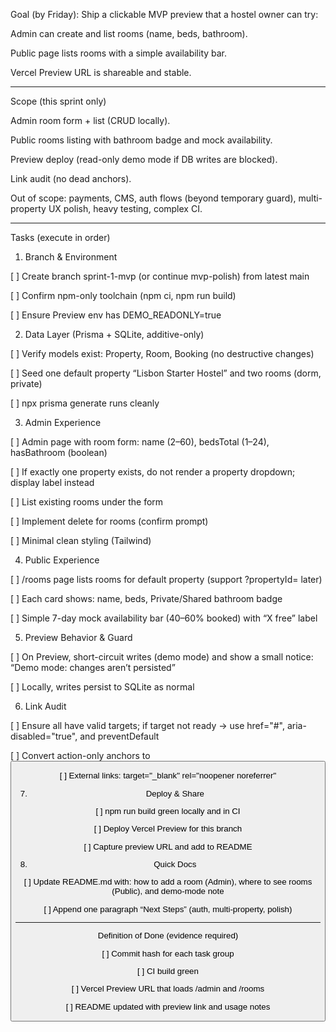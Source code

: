 Goal (by Friday): Ship a clickable MVP preview that a hostel owner can try:

Admin can create and list rooms (name, beds, bathroom).

Public page lists rooms with a simple availability bar.

Vercel Preview URL is shareable and stable.



---

Scope (this sprint only)

Admin room form + list (CRUD locally).

Public rooms listing with bathroom badge and mock availability.

Preview deploy (read-only demo mode if DB writes are blocked).

Link audit (no dead anchors).


Out of scope: payments, CMS, auth flows (beyond temporary guard), multi-property UX polish, heavy testing, complex CI.


---

Tasks (execute in order)

1) Branch & Environment

[ ] Create branch sprint-1-mvp (or continue mvp-polish) from latest main

[ ] Confirm npm-only toolchain (npm ci, npm run build)

[ ] Ensure Preview env has DEMO_READONLY=true


2) Data Layer (Prisma + SQLite, additive-only)

[ ] Verify models exist: Property, Room, Booking (no destructive changes)

[ ] Seed one default property “Lisbon Starter Hostel” and two rooms (dorm, private)

[ ] npx prisma generate runs cleanly


3) Admin Experience

[ ] Admin page with room form: name (2–60), bedsTotal (1–24), hasBathroom (boolean)

[ ] If exactly one property exists, do not render a property dropdown; display label instead

[ ] List existing rooms under the form

[ ] Implement delete for rooms (confirm prompt)

[ ] Minimal clean styling (Tailwind)


4) Public Experience

[ ] /rooms page lists rooms for default property (support ?propertyId= later)

[ ] Each card shows: name, beds, Private/Shared bathroom badge

[ ] Simple 7-day mock availability bar (40–60% booked) with “X free” label


5) Preview Behavior & Guard

[ ] On Preview, short-circuit writes (demo mode) and show a small notice: “Demo mode: changes aren’t persisted”

[ ] Locally, writes persist to SQLite as normal


6) Link Audit

[ ] Ensure all <a> have valid targets; if target not ready → use href="#", aria-disabled="true", and preventDefault

[ ] Convert action-only anchors to <button>

[ ] External links: target="_blank" rel="noopener noreferrer"


7) Deploy & Share

[ ] npm run build green locally and in CI

[ ] Deploy Vercel Preview for this branch

[ ] Capture preview URL and add to README


8) Quick Docs

[ ] Update README.md with: how to add a room (Admin), where to see rooms (Public), and demo-mode note

[ ] Append one paragraph “Next Steps” (auth, multi-property, polish)



---

Definition of Done (evidence required)

[ ] Commit hash for each task group

[ ] CI build green

[ ] Vercel Preview URL that loads /admin and /rooms

[ ] README updated with preview link and usage notes